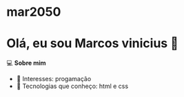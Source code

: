 # mar2050
# Olá, eu sou Marcos vinicius 👋

💻 **Sobre mim**  
- 🎯 Interesses: progamação 
- 🚀 Tecnologias que conheço: html e css
